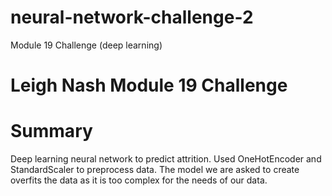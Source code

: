 # neural-network-challenge-2
Module 19 Challenge (deep learning)
# Leigh Nash Module 19 Challenge
# Summary
Deep learning neural network to predict attrition.
Used OneHotEncoder and StandardScaler to preprocess data.
The model we are asked to create overfits the data as it is too complex for the
needs of our data. 
